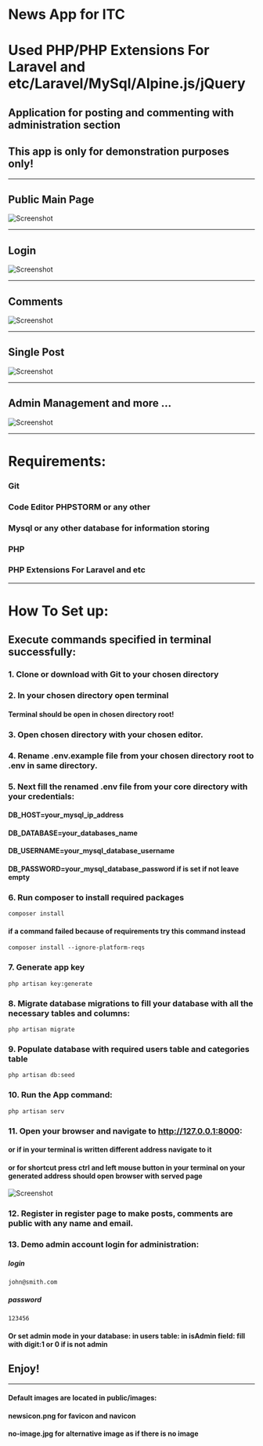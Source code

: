 

# News App for ITC

# Used PHP/PHP Extensions For Laravel and etc/Laravel/MySql/Alpine.js/jQuery

## Application for posting and commenting with administration section

## This app is only for demonstration purposes only!

---

## Public Main Page

![Screenshot](mainPage.png)


---

## Login 

![Screenshot](loginPage.png)

---

## Comments

![Screenshot](comments.png)

---

## Single Post 

![Screenshot](postPage.png)

---

## Admin Management and more ...

![Screenshot](adminComments.png)

---


# Requirements:

### Git 
### Code Editor PHPSTORM or any other
### Mysql or any other database for information storing
### PHP
### PHP Extensions For Laravel and etc

---

# How To Set up:

## Execute commands specified in terminal successfully:

### 1. Clone or download with Git to your chosen directory

### 2. In your chosen directory open terminal
#### Terminal should be open in chosen directory root!

### 3. Open chosen directory with your chosen editor.

### 4. Rename .env.example file from your chosen directory root to .env in same directory.

### 5. Next fill the renamed .env file from your core directory with your credentials:
#### DB_HOST=your_mysql_ip_address
#### DB_DATABASE=your_databases_name
#### DB_USERNAME=your_mysql_database_username
#### DB_PASSWORD=your_mysql_database_password if is set if not leave empty

### 6. Run composer to install required packages

```
composer install
```

#### if a command failed because of requirements try this command instead

```
composer install --ignore-platform-reqs
```

### 7. Generate app key

```
php artisan key:generate
```

### 8. Migrate database migrations to fill your database with all the necessary tables and columns:

```
php artisan migrate
```

### 9. Populate database with required users table and categories table

```
php artisan db:seed
```

### 10. Run the App command:

````
php artisan serv
````

### 11. Open your browser and navigate to http://127.0.0.1:8000:
#### or if in your terminal is written different address navigate to it
#### or for shortcut press ctrl and left mouse button in your terminal on your generated address should open browser with served page

![Screenshot](phpartisanserv.png)

### 12. Register in register page to make posts, comments are public with any name and email. 

### 13. Demo admin account login for administration:

##### login
````
john@smith.com
````
##### password
````
123456
````
#### Or set admin mode in your database:   in users table:   in isAdmin field:   fill with digit:1 or 0 if is not admin

## Enjoy!

---

#### Default images are located in public/images:
#### newsicon.png for favicon and navicon
#### no-image.jpg for alternative image as if there is no image

